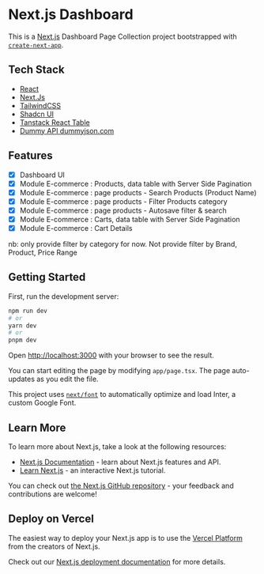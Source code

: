 # Next.js Dashboard

This is a [Next.js](https://nextjs.org/) Dashboard Page Collection project bootstrapped with [`create-next-app`](https://github.com/vercel/next.js/tree/canary/packages/create-next-app).

## Tech Stack

- [React](https://react.dev/)
- [Next.Js](https://nextjs.org/)
- [TailwindCSS](https://tailwindcss.com/)
- [Shadcn UI](https://ui.shadcn.com/)
- [Tanstack React Table](https://tanstack.com/table/v8)
- [Dummy API dummyjson.com](https://dummyjson.com/)

## Features

- [x] Dashboard UI
- [x] Module E-commerce : Products, data table with Server Side Pagination
- [x] Module E-commerce : page products - Search Products (Product Name)
- [x] Module E-commerce : page products - Filter Products category
- [x] Module E-commerce : page products - Autosave filter & search
- [x] Module E-commerce : Carts, data table with Server Side Pagination
- [x] Module E-commerce : Cart Details

nb: only provide filter by category for now. Not provide filter by Brand, Product, Price Range

## Getting Started

First, run the development server:

```bash
npm run dev
# or
yarn dev
# or
pnpm dev
```

Open [http://localhost:3000](http://localhost:3000) with your browser to see the result.

You can start editing the page by modifying `app/page.tsx`. The page auto-updates as you edit the file.

This project uses [`next/font`](https://nextjs.org/docs/basic-features/font-optimization) to automatically optimize and load Inter, a custom Google Font.

## Learn More

To learn more about Next.js, take a look at the following resources:

- [Next.js Documentation](https://nextjs.org/docs) - learn about Next.js features and API.
- [Learn Next.js](https://nextjs.org/learn) - an interactive Next.js tutorial.

You can check out [the Next.js GitHub repository](https://github.com/vercel/next.js/) - your feedback and contributions are welcome!

## Deploy on Vercel

The easiest way to deploy your Next.js app is to use the [Vercel Platform](https://vercel.com/new?utm_medium=default-template&filter=next.js&utm_source=create-next-app&utm_campaign=create-next-app-readme) from the creators of Next.js.

Check out our [Next.js deployment documentation](https://nextjs.org/docs/deployment) for more details.
